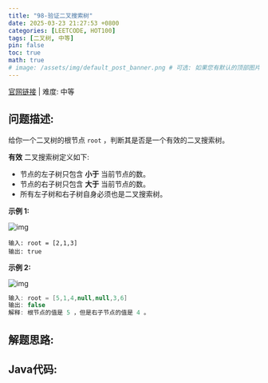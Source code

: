 ```yaml
---
title: "98-验证二叉搜索树"
date: 2025-03-23 21:27:53 +0800
categories: [LEETCODE, HOT100]
tags: [二叉树, 中等]
pin: false
toc: true
math: true
# image: /assets/img/default_post_banner.png # 可选: 如果您有默认的顶部图片，取消注释并修改路径
---
```


[官网链接](https://leetcode.cn/problems/validate-binary-search-tree/) \| 难度: 中等

## 问题描述: 

给你一个二叉树的根节点 `root` ，判断其是否是一个有效的二叉搜索树。

**有效** 二叉搜索树定义如下: 

- 节点的左子树只包含 **小于** 当前节点的数。
- 节点的右子树只包含 **大于** 当前节点的数。
- 所有左子树和右子树自身必须也是二叉搜索树。

**示例 1:**

![img](../assets/img/posts/leetcode/p98_0.jpg)

```
输入: root = [2,1,3]
输出: true
```

**示例 2:**

![img](../assets/img/posts/leetcode/p98_1.jpg)

```java
输入: root = [5,1,4,null,null,3,6]
输出: false
解释: 根节点的值是 5 ，但是右子节点的值是 4 。
```



## 解题思路: 



## Java代码: 

